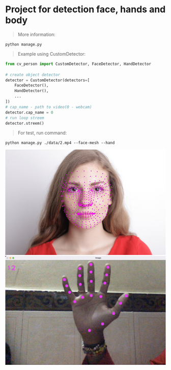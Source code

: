 # Project for detection face, hands and body

> More information:
```
python manage.py
```
> Example using CustomDetector:
```python
from cv_person import CustomDetector, FaceDetector, HandDetector

# create object detector
detector = CustomDetector(detectors=[
    FaceDetector(),
    HandDetector(),
    ...
])
# cap_name - path to video(0 - webcam)
detector.cap_name = 0
# run loop streem
detector.streem()
```
> For test, run command:
```
python manage.py ./data/2.mp4 --face-mesh --hand
```
![This is an image](./data/face.jpeg)
![This is an image](./data/hand.png)
